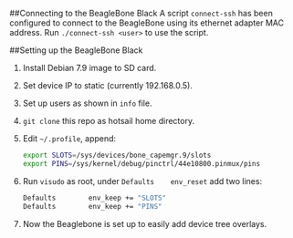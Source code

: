 ##Connecting to the BeagleBone Black
A script `connect-ssh` has been configured to connect to the BeagleBone using its ethernet adapter MAC address. Run `./connect-ssh <user>` to use the script.

##Setting up the BeagleBone Black

1. Install Debian 7.9 image to SD card.
1. Set device IP to static (currently 192.168.0.5).
1. Set up users as shown in `info` file.
1. `git clone` this repo as hotsail home directory.
1. Edit `~/.profile`, append:

    ```bash
    export SLOTS=/sys/devices/bone_capemgr.9/slots
    export PINS=/sys/kernel/debug/pinctrl/44e10800.pinmux/pins
    ```

1. Run `visudo` as root, under `Defaults	env_reset` add two lines:

    ```bash
    Defaults        env_keep += "SLOTS"
    Defaults        env_keep += "PINS"
    ```

1. Now the Beaglebone is set up to easily add device tree overlays.